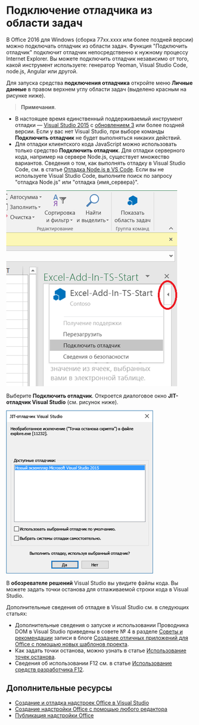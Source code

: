 # <a name="attach-a-debugger-from-the-task-pane"></a>Подключение отладчика из области задач

В Office 2016 для Windows (сборка 77xx.xxxx или более поздней версии) можно подключать отладчик из области задач. Функция "Подключить отладчик" подключит отладчик непосредственно к нужному процессу Internet Explorer. Вы можете подключить отладчик независимо от того, какой инструмент используете: генератор Yeoman, Visual Studio Code, node.js, Angular или другой. 

Для запуска средства **подключения отладчика** откройте меню **Личные данные** в правом верхнем углу области задач (выделено красным на рисунке ниже).   

 >  **Примечания**.  
   - В настоящее время единственный поддерживаемый инструмент отладки — [Visual Studio 2015](https://www.visualstudio.com/downloads/) с [обновлением 3](https://msdn.microsoft.com/en-us/library/mt752379.aspx) или более поздней версии. Если у вас нет Visual Studio, при выборе команды **Подключить отладчик** не будет выполняться никаких действий.   
   - Для отладки клиентского кода JavaScript можно использовать только средство **Подключить отладчик**. Для отладки серверного кода, например на сервере Node.js, существует множество вариантов. Сведения о том, как выполнять отладку в Visual Studio Code, см. в статье [Отладка Node.js в VS Code](https://code.visualstudio.com/docs/nodejs/nodejs-debugging). Если вы не используете Visual Studio Code, выполните поиск по запросу "отладка Node.js" или "отладка {имя_сервера}".

![Снимок экрана: меню подключения отладчика](../images/attach-debugger.png)

Выберите **Подключить отладчик**. Откроется диалоговое окно **JIT-отладчик Visual Studio** (см. рисунок ниже). 

![Снимок экрана: JIT-отладчик Visual Studio](../images/visual-studio-debugger.png)

В **обозревателе решений** Visual Studio вы увидите файлы кода.   Вы можете задать точки останова для отлаживаемой строки кода в Visual Studio.

Дополнительные сведения об отладке в Visual Studio см. в следующих статьях:

-   Дополнительные сведения о запуске и использовании Проводника DOM в Visual Studio приведены в совете № 4 в разделе [Советы и рекомендации](https://blogs.msdn.microsoft.com/officeapps/2013/04/16/building-great-looking-apps-for-office-using-the-new-project-templates/#tips_tricks) записи в блоге [Создание отличных приложений для Office с помощью новых шаблонов проекта](https://blogs.msdn.microsoft.com/officeapps/2013/04/16/building-great-looking-apps-for-office-using-the-new-project-templates).
-   Как задать точки останова, можно узнать в статье [Использование точек останова](https://msdn.microsoft.com/en-US/library/5557y8b4.aspx).
-   Сведения об использовании F12 см. в статье [Использование средств разработчика F12](https://msdn.microsoft.com/en-us/library/bg182326(v=vs.85).aspx).

## <a name="additional-resources"></a>Дополнительные ресурсы

- [Создание и отладка надстроек Office в Visual Studio](../../docs/get-started/create-and-debug-office-add-ins-in-visual-studio.md)
- [Создание надстройки Office с помощью любого редактора](../../docs/get-started/create-an-office-add-in-using-any-editor.md)
- [Публикация надстройки Office](../publish/publish.md)
